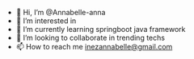 - 👋 Hi, I’m @Annabelle-anna
- 👀 I’m interested in 
- 🌱 I’m currently learning springboot java framework
- 💞️ I’m looking to collaborate in trending techs
- 📫 How to reach me inezannabelle@gmail.com

<!---
Annabelle-anna/Annabelle-anna is a ✨ special ✨ repository because its `README.md` (this file) appears on your GitHub profile.
You can click the Preview link to take a look at your changes.
--->
